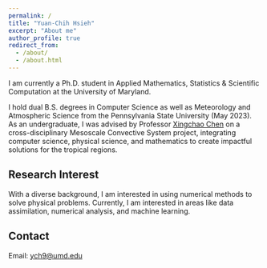 ```yaml
---
permalink: /
title: "Yuan-Chih Hsieh"
excerpt: "About me"
author_profile: true
redirect_from: 
  - /about/
  - /about.html
---
```


I am currently a Ph.D. student in Applied Mathematics, Statistics & Scientific Computation at the University of Maryland. 

I hold dual B.S. degrees in Computer Science as well as Meteorology and Atmospheric Science from the Pennsylvania State University (May 2023). As an undergraduate, I was advised by Professor [Xingchao Chen](http://www.met.psu.edu/people/xzc55)  on a cross-disciplinary Mesoscale Convective System project, integrating computer science, physical science, and mathematics to create impactful solutions for the tropical regions. 


Research Interest
------

With a diverse background, I am interested in using numerical methods to solve physical problems.
Currently, I am interested in areas like data assimilation, numerical analysis, and machine learning.


Contact
------
Email: ych9@umd.edu

